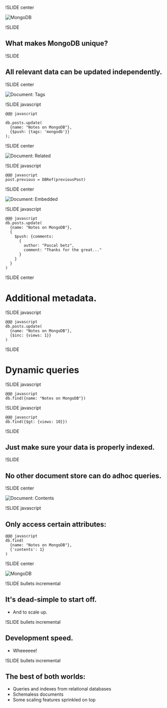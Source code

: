 !SLIDE center

![MongoDB](mongodb.png)

!SLIDE

## What makes MongoDB unique? ##

!SLIDE

## All relevant data can be updated independently. ##

!SLIDE center

![Document: Tags](document_tags.jpg)

!SLIDE javascript

    @@@ javascript

    db.posts.update(
      {name: "Notes on MongoDB"},
      {$push: {tags: 'mongodb'}}
    );

!SLIDE center

![Document: Related](document_related.jpg)

!SLIDE javascript

    @@@ javascript
    post.previous = DBRef(previousPost)

!SLIDE center

![Document: Embedded](document_embedded.jpg)

!SLIDE javascript

    @@@ javascript
    db.posts.update(
      {name: "Notes on MongoDB"},
      {
        $push: {comments:
          {
            author: "Pascal betz",
            comment: "Thanks for the great..."
          }
        }
      }
    )

!SLIDE center

# Additional metadata. #

!SLIDE javascript

    @@@ javascript
    db.posts.update(
      {name: "Notes on MongoDB"},
      {$inc: {views: 1}}
    )

!SLIDE

# Dynamic queries #

!SLIDE javascript

    @@@ javascript
    db.find({name: "Notes on MongoDB"})

!SLIDE javascript

    @@@ javascript
    db.find({$gt: {views: 10}})

!SLIDE

## Just make sure your data is properly indexed. ##

!SLIDE

## No other document store can do adhoc queries. ##

!SLIDE center

![Document: Contents](document_contents.jpg)

!SLIDE javascript

## Only access certain attributes: ##

    @@@ javascript
    db.find(
      {name: "Notes on MongoDB"},
      {'contents': 1}
    )

!SLIDE center

![MongoDB](mongodb.png)

!SLIDE bullets incremental

## It's dead-simple to start off. ##

* And to scale up.

!SLIDE bullets incremental

## Development speed. ##

* Wheeeeee!

!SLIDE bullets incremental

## The best of both worlds: ##

* Queries and indexes from relational databases
* Schemaless documents
* Some scaling features sprinkled on top
